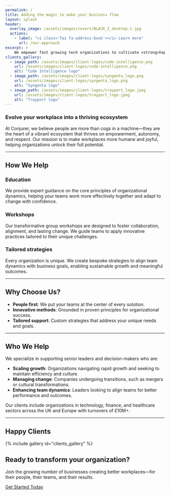 ```yaml
---
permalink: /
title: Adding the magic to make your business flow
layout: splash
header: 
  overlay_image: /assets/images/covers/BLACK_I_desktop-1.jpg
  actions: 
    - label: "<i class='fas fa-address-book'></i> Learn more"
      url: /our-approach
excerpt: >   
    We empower fast growing tech organizations to cultivate <strong>happier</strong>, <strong>more effective</strong> teams.
clients_gallery:
  - image_path: /assets/images/client-logos/code-intelligence.png
    url: /assets/images/client-logos/code-intelligence.png
    alt: "Code Intelligence logo"
  - image_path: /assets/images/client-logos/syngenta_logo.png
    url: /assets/images/client-logos/syngenta_logo.png
    alt: "Syngenta logo"
  - image_path: /assets/images/client-logos/trayport_logo.jpeg
    url: /assets/images/client-logos/trayport_logo.jpeg
    alt: "Trayport logo"
---
```


### Evolve your workplace into a thriving ecosystem

At Conjurer, we believe people are more than cogs in a machine—they are the heart of a vibrant ecosystem that thrives on empowerment, autonomy, and respect. Our mission is to make workplaces more humane and joyful, helping organizations unlock their full potential.

---

## How We Help

### Education  

We provide expert guidance on the core principles of organizational dynamics, helping your teams work more effectively together and adapt to change with confidence.

### Workshops  

Our transformative group workshops are designed to foster collaboration, alignment, and lasting change. We guide teams to apply innovative practices tailored to their unique challenges.

### Tailored strategies  

Every organization is unique. We create bespoke strategies to align team dynamics with business goals, enabling sustainable growth and meaningful outcomes.

---

## Why Choose Us?

- **People first**: We put your teams at the center of every solution.
- **Innovative methods**: Grounded in proven principles for organizational success.
- **Tailored support**: Custom strategies that address your unique needs and goals.

---

## Who We Help

We specialize in supporting senior leaders and decision-makers who are:

- **Scaling growth**: Organizations navigating rapid growth and seeking to maintain efficiency and culture.
- **Managing change**: Companies undergoing transitions, such as mergers or cultural transformations.
- **Enhancing team dynamics**: Leaders looking to align teams for better performance and outcomes.

Our clients include organizations in technology, finance, and healthcare sectors across the UK and Europe with turnovers of £10M+.

---

## Happy Clients

{% include gallery id="clients_gallery" %}

## Ready to transform your organization?

Join the growing number of businesses creating better workplaces—for their people, their teams, and their results.

[Get Started Today](/contact)

